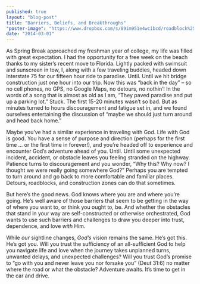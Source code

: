 ```yaml
---
published: true
layout: "blog-post"
title: "Barriers, Beliefs, and Breakthroughs"
"poster-image": "https://www.dropbox.com/s/89im951e4wcibcd/roadblock%2520rock.jpg"
date: "2014-03-01"
---
```


As Spring Break approached my freshman year of college, my life was filled with great expectation.  I had the opportunity for a free week on the beach thanks to my sister’s recent move to Florida.  Lightly packed with swimsuit and sunscreen in tow, I, along with a few traveling buddies, headed down Interstate 75 for our fifteen hour ride to paradise.  Until.  Until we hit bridge construction just one hour into our trip.  Now this was “back in the day” – so no cell phones, no GPS, no Google Maps, no detours, no nothin’!  In the words of a song that is almost as old as I am, “They paved paradise and put up a parking lot.”  Stuck.  The first 15-20 minutes wasn’t so bad.  But as minutes turned to hours discouragement and fatigue set in, and we found ourselves entertaining the discussion of “maybe we should just turn around and head back home.”

Maybe you’ve had a similar experience in traveling with God.  Life with God is good.  You have a sense of purpose and direction (perhaps for the first time … or the first time in forever!), and you’re headed off to experience and encounter God’s adventure ahead of you.  Until.  Until some unexpected incident, accident, or obstacle leaves you feeling stranded on the highway.  Patience turns to discouragement and you wonder, “Why this?  Why now?  I thought we were really going somewhere God?”  Perhaps you are tempted to turn around and go back to more comfortable and familiar places.  Detours, roadblocks, and construction zones can do that sometimes.

But here’s the good news.  God knows where you are and where you’re going.  He’s well aware of those barriers that seem to be getting in the way of where you want to, or think you ought to, be.  And whether the obstacles that stand in your way are self-constructed or otherwise orchestrated, God wants to use such barriers and challenges to draw you deeper into trust, dependence, and love *with* Him.  

While *our* sightline changes, *God’s* vision remains the same.  He’s got this.  He’s got you.  Will you trust the sufficiency of an all-sufficient God to help you navigate life and love when the journey takes unplanned turns, unwanted delays, and unexpected challenges?   Will you trust God’s promise to “go with you and never leave you nor forsake you” (Deut 31:6) no matter where the road or what the obstacle?   Adventure awaits.  It’s time to get in the car and drive.
